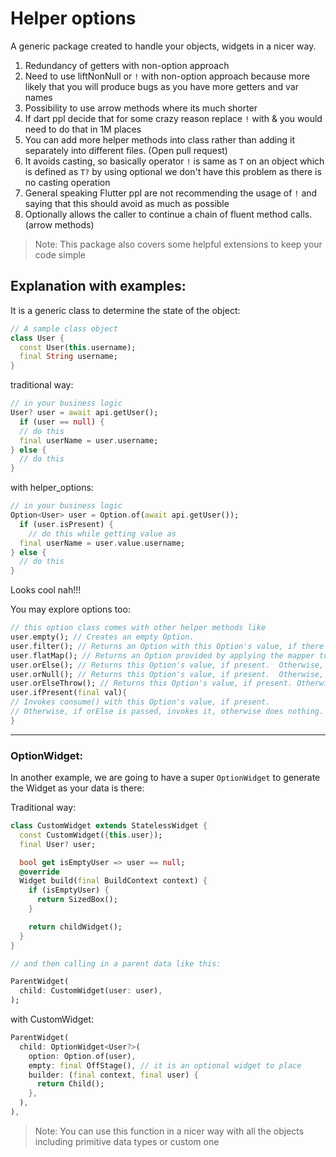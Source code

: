 # Helper options

A generic package created to handle your objects, widgets in a nicer way.

1. Redundancy of getters with non-option approach
2. Need to use liftNonNull or `!` with non-option approach because more likely that you will produce bugs as you
   have more getters and var names
3. Possibility to use arrow methods where its much shorter
4. If dart ppl decide that for some crazy reason replace `!` with & you would need to do that in 1M places
5. You can add more helper methods into class rather than adding it separately into different files. (Open pull request)
6. It avoids casting, so basically operator `!` is same as `T` on an object which is defined as `T?` by using optional
   we don't have this problem as there is no casting operation
7. General speaking Flutter ppl are not recommending the usage of `!` and saying that this should avoid as much
   as possible
8. Optionally allows the caller to continue a chain of fluent method calls. (arrow methods)

> Note: This package also covers some helpful extensions to keep your code simple

## Explanation with examples:
It is a generic class to determine the state of the object:

```dart
// A sample class object
class User {
  const User(this.username);
  final String username;
}
```

traditional way:

```dart
// in your business logic
User? user = await api.getUser();
  if (user == null) {
  // do this
  final userName = user.username;
} else {
  // do this
}
```

with helper_options:

```dart
// in your business logic
Option<User> user = Option.of(await api.getUser());
  if (user.isPresent) {
    // do this while getting value as
  final userName = user.value.username;
} else {
  // do this
}
```

Looks cool nah!!!

You may explore options too:

```dart
// this option class comes with other helper methods like
user.empty(); // Creates an empty Option.
user.filter(); // Returns an Option with this Option's value, if there is a value present and it matches the predicate.  Otherwise, returns an empty Option.
user.flatMap(); // Returns an Option provided by applying the mapper to this Option's value,if present.  Otherwise, returns an empty Option.
user.orElse(); // Returns this Option's value, if present.  Otherwise, returns other.
user.orNull(); // Returns this Option's value, if present.  Otherwise, returns null.
user.orElseThrow(); // Returns this Option's value, if present. Otherwise, throws the result of calling supplyError().
user.ifPresent(final val){
// Invokes consume() with this Option's value, if present.
// Otherwise, if orElse is passed, invokes it, otherwise does nothing. 
}
```

---

### OptionWidget:
In another example, we are going to have a super `OptionWidget` to generate the Widget as your data is there:

Traditional way:

```dart
class CustomWidget extends StatelessWidget {
  const CustomWidget({this.user});
  final User? user;

  bool get isEmptyUser => user == null;
  @override
  Widget build(final BuildContext context) {
    if (isEmptyUser) {
      return SizedBox();
    }

    return childWidget();
  }
}

// and then calling in a parent data like this:

ParentWidget(
  child: CustomWidget(user: user),
);

```

with CustomWidget:

```dart
ParentWidget(
  child: OptionWidget<User?>(
    option: Option.of(user),
    empty: final OffStage(), // it is an optional widget to place
    builder: (final context, final user) {
      return Child();
    },
  ),
),
```

> Note: You can use this function in a nicer way with all the objects including primitive data types or custom one  
